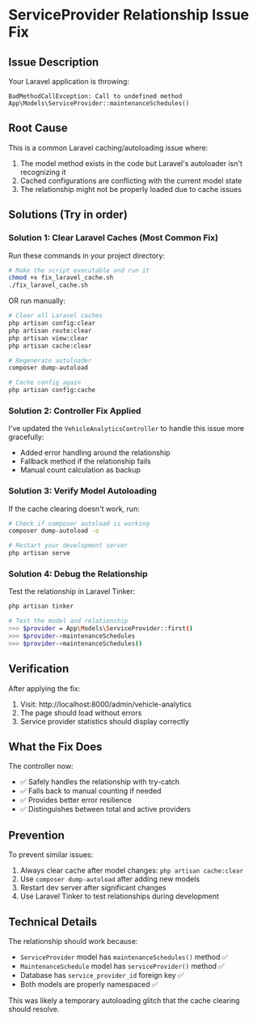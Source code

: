 # ServiceProvider Relationship Issue Fix

## Issue Description

Your Laravel application is throwing:

```
BadMethodCallException: Call to undefined method App\Models\ServiceProvider::maintenanceSchedules()
```

## Root Cause

This is a common Laravel caching/autoloading issue where:

1. The model method exists in the code but Laravel's autoloader isn't recognizing it
2. Cached configurations are conflicting with the current model state
3. The relationship might not be properly loaded due to cache issues

## Solutions (Try in order)

### Solution 1: Clear Laravel Caches (Most Common Fix)

Run these commands in your project directory:

```bash
# Make the script executable and run it
chmod +x fix_laravel_cache.sh
./fix_laravel_cache.sh
```

OR run manually:

```bash
# Clear all Laravel caches
php artisan config:clear
php artisan route:clear
php artisan view:clear
php artisan cache:clear

# Regenerate autoloader
composer dump-autoload

# Cache config again
php artisan config:cache
```

### Solution 2: Controller Fix Applied

I've updated the `VehicleAnalyticsController` to handle this issue more gracefully:

- Added error handling around the relationship
- Fallback method if the relationship fails
- Manual count calculation as backup

### Solution 3: Verify Model Autoloading

If the cache clearing doesn't work, run:

```bash
# Check if composer autoload is working
composer dump-autoload -o

# Restart your development server
php artisan serve
```

### Solution 4: Debug the Relationship

Test the relationship in Laravel Tinker:

```bash
php artisan tinker

# Test the model and relationship
>>> $provider = App\Models\ServiceProvider::first()
>>> $provider->maintenanceSchedules
>>> $provider->maintenanceSchedules()
```

## Verification

After applying the fix:

1. Visit: http://localhost:8000/admin/vehicle-analytics
2. The page should load without errors
3. Service provider statistics should display correctly

## What the Fix Does

The controller now:

- ✅ Safely handles the relationship with try-catch
- ✅ Falls back to manual counting if needed
- ✅ Provides better error resilience
- ✅ Distinguishes between total and active providers

## Prevention

To prevent similar issues:

1. Always clear cache after model changes: `php artisan cache:clear`
2. Use `composer dump-autoload` after adding new models
3. Restart dev server after significant changes
4. Use Laravel Tinker to test relationships during development

## Technical Details

The relationship should work because:

- `ServiceProvider` model has `maintenanceSchedules()` method ✅
- `MaintenanceSchedule` model has `serviceProvider()` method ✅
- Database has `service_provider_id` foreign key ✅
- Both models are properly namespaced ✅

This was likely a temporary autoloading glitch that the cache clearing should resolve.
